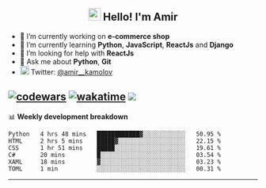 <h2 align="center"><img src="https://media.giphy.com/media/hvRJCLFzcasrR4ia7z/giphy.gif" width="25px"> Hello! I'm Amir</h2>

- 🔭 I’m currently working on **e-commerce shop**
- 🌱 I’m currently learning **Python**, **JavaScript**, **ReactJs** and **Django**
- 🤔 I’m looking for help with **ReactJs**
- 💬 Ask me about **Python**, **Git**
- <img alt="Amir Kamolov | Twitter" width="18px" src="https://raw.githubusercontent.com/peterthehan/peterthehan/master/assets/twitter.svg" /> Twitter: [@amir__kamolov ](https://twitter.com/amir__kamolov)

[![codewars](https://www.codewars.com/users/Kamolov%20Amir/badges/micro)](https://www.codewars.com/users/Kamolov%20Amir)
[![wakatime](https://wakatime.com/badge/user/12da36de-2fca-4ef2-bb44-ec10c4750b61.svg)](https://wakatime.com/@12da36de-2fca-4ef2-bb44-ec10c4750b61)
![](https://komarev.com/ghpvc/?username=Amir0715&style=flat-square)
---

📊 **Weekly development breakdown**
<!--START_SECTION:waka-->

```text
Python   4 hrs 48 mins   ████████████▓░░░░░░░░░░░░   50.95 %
HTML     2 hrs 5 mins    █████▓░░░░░░░░░░░░░░░░░░░   22.15 %
CSS      1 hr 51 mins    █████░░░░░░░░░░░░░░░░░░░░   19.61 %
C#       20 mins         █░░░░░░░░░░░░░░░░░░░░░░░░   03.54 %
XAML     18 mins         ▓░░░░░░░░░░░░░░░░░░░░░░░░   03.23 %
TOML     1 min           ░░░░░░░░░░░░░░░░░░░░░░░░░   00.31 %
```

<!--END_SECTION:waka-->

---
